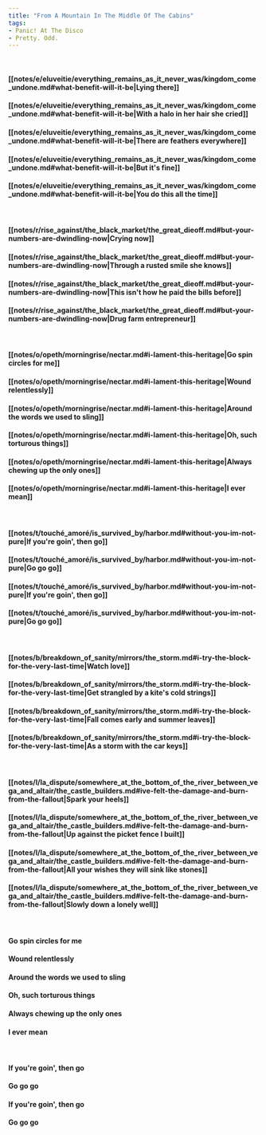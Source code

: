 ```yaml
---
title: "From A Mountain In The Middle Of The Cabins"
tags:
- Panic! At The Disco
- Pretty. Odd.
---
```

&nbsp;
#### [[notes/e/eluveitie/everything_remains_as_it_never_was/kingdom_come_undone.md#what-benefit-will-it-be|Lying there]]
#### [[notes/e/eluveitie/everything_remains_as_it_never_was/kingdom_come_undone.md#what-benefit-will-it-be|With a halo in her hair she cried]]
#### [[notes/e/eluveitie/everything_remains_as_it_never_was/kingdom_come_undone.md#what-benefit-will-it-be|There are feathers everywhere]]
#### [[notes/e/eluveitie/everything_remains_as_it_never_was/kingdom_come_undone.md#what-benefit-will-it-be|But it's fine]]
#### [[notes/e/eluveitie/everything_remains_as_it_never_was/kingdom_come_undone.md#what-benefit-will-it-be|You do this all the time]]
&nbsp;
#### [[notes/r/rise_against/the_black_market/the_great_dieoff.md#but-your-numbers-are-dwindling-now|Crying now]]
#### [[notes/r/rise_against/the_black_market/the_great_dieoff.md#but-your-numbers-are-dwindling-now|Through a rusted smile she knows]]
#### [[notes/r/rise_against/the_black_market/the_great_dieoff.md#but-your-numbers-are-dwindling-now|This isn't how he paid the bills before]]
#### [[notes/r/rise_against/the_black_market/the_great_dieoff.md#but-your-numbers-are-dwindling-now|Drug farm entrepreneur]]
&nbsp;
#### [[notes/o/opeth/morningrise/nectar.md#i-lament-this-heritage|Go spin circles for me]]
#### [[notes/o/opeth/morningrise/nectar.md#i-lament-this-heritage|Wound relentlessly]]
#### [[notes/o/opeth/morningrise/nectar.md#i-lament-this-heritage|Around the words we used to sling]]
#### [[notes/o/opeth/morningrise/nectar.md#i-lament-this-heritage|Oh, such torturous things]]
#### [[notes/o/opeth/morningrise/nectar.md#i-lament-this-heritage|Always chewing up the only ones]]
#### [[notes/o/opeth/morningrise/nectar.md#i-lament-this-heritage|I ever mean]]
&nbsp;
#### [[notes/t/touché_amoré/is_survived_by/harbor.md#without-you-im-not-pure|If you're goin', then go]]
#### [[notes/t/touché_amoré/is_survived_by/harbor.md#without-you-im-not-pure|Go go go]]
#### [[notes/t/touché_amoré/is_survived_by/harbor.md#without-you-im-not-pure|If you're goin', then go]]
#### [[notes/t/touché_amoré/is_survived_by/harbor.md#without-you-im-not-pure|Go go go]]
&nbsp;
#### [[notes/b/breakdown_of_sanity/mirrors/the_storm.md#i-try-the-block-for-the-very-last-time|Watch love]]
#### [[notes/b/breakdown_of_sanity/mirrors/the_storm.md#i-try-the-block-for-the-very-last-time|Get strangled by a kite's cold strings]]
#### [[notes/b/breakdown_of_sanity/mirrors/the_storm.md#i-try-the-block-for-the-very-last-time|Fall comes early and summer leaves]]
#### [[notes/b/breakdown_of_sanity/mirrors/the_storm.md#i-try-the-block-for-the-very-last-time|As a storm with the car keys]]
&nbsp;
#### [[notes/l/la_dispute/somewhere_at_the_bottom_of_the_river_between_vega_and_altair/the_castle_builders.md#ive-felt-the-damage-and-burn-from-the-fallout|Spark your heels]]
#### [[notes/l/la_dispute/somewhere_at_the_bottom_of_the_river_between_vega_and_altair/the_castle_builders.md#ive-felt-the-damage-and-burn-from-the-fallout|Up against the picket fence I built]]
#### [[notes/l/la_dispute/somewhere_at_the_bottom_of_the_river_between_vega_and_altair/the_castle_builders.md#ive-felt-the-damage-and-burn-from-the-fallout|All your wishes they will sink like stones]]
#### [[notes/l/la_dispute/somewhere_at_the_bottom_of_the_river_between_vega_and_altair/the_castle_builders.md#ive-felt-the-damage-and-burn-from-the-fallout|Slowly down a lonely well]]
&nbsp;
#### Go spin circles for me
#### Wound relentlessly
#### Around the words we used to sling
#### Oh, such torturous things
#### Always chewing up the only ones
#### I ever mean
&nbsp;
#### If you're goin', then go
#### Go go go
#### If you're goin', then go
#### Go go go
